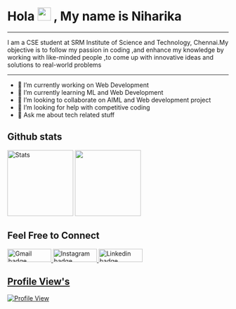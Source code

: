 <h1> Hola <img src="https://media.giphy.com/media/hvRJCLFzcasrR4ia7z/giphy.gif" width="30px"> , My name is Niharika</h1>

<hr>
I am a CSE student at SRM Institute of Science and Technology, Chennai.My objective is to follow my passion in coding ,and enhance my knowledge by working with like-minded people ,to come up with innovative ideas and solutions to real-world problems
<hr>

- 🔭 I’m currently working on Web Development<br>
- 🌱 I’m currently learning ML and Web Development<br>
- 👯 I’m looking to collaborate on AIML and Web development project<br>
- 🤔 I’m looking for help with competitive coding<br>
- 💬 Ask me about tech related stuff<br>


<!-- 

*** GITHUB STATS SECTION ***

-->

<h2>Github stats </h2>

<p> 
  <img height="150px" src="https://github-readme-stats.vercel.app/api?username=D-Palamala-Sai-Niharika&hide_border=true&show_icons=true&include_all_commits=false&count_private=true&line_height=24&text_color=ffffff&icon_color=ffffff&bg_color=0,fd1d1d,e1306c,c13584,833ab4&title_color=ffffff" alt="Stats" /> 

<img height="150px" src="https://github-readme-stats.vercel.app/api/top-langs/?username=D-Palamala-Sai-Niharika&hide_border=true&card_width=340&layout=compact&langs_count=10&text_color=ffffff&icon_color=ffffff&bg_color=0,fd1d1d,e1306c,c13584,833ab4&title_color=ffffff"/>
</p>

<!-- 

*** LET'S CONNECT SECTION ***

-->

<h2> Feel Free to Connect </h2>

<p> 
  <a href="mailto:bhargavineha02@gmail.com"><img src="https://img.shields.io/badge/gmail-%23fd1745.svg?&style=for-the-badge&logo=gmail&logoColor=white" height=30 width=100     alt="Gmail badge"> 
  <a href="https://www.instagram.com/neha_sainiharika/"><img src="https://img.shields.io/badge/instagram-%23ff0077.svg?&style=for-the-badge&logo=instagram&logoColor=white" height=30 width=100 alt="Instagram badge"> 
   <a href="https://www.linkedin.com/in/sai-niharika-palamala-d-0342a2190/"><img src="https://img.shields.io/badge/linkedin-%230064e7.svg?&style=for-the-badge&logo=linkedin&logoColor=white" height=30 width=100 alt="Linkedin badge">
</p>
 
<!-- 

*** PROFILE VIEWS SECTION ***

-->

    
<h2> Profile View's </h2>
    
![Profile View](http://estruyf-github.azurewebsites.net/api/VisitorHit?user=D-Palamala-Sai-Niharika&repo=github-visitors-badge&countColorcountColor&countColor=%237B1E7A)
    



